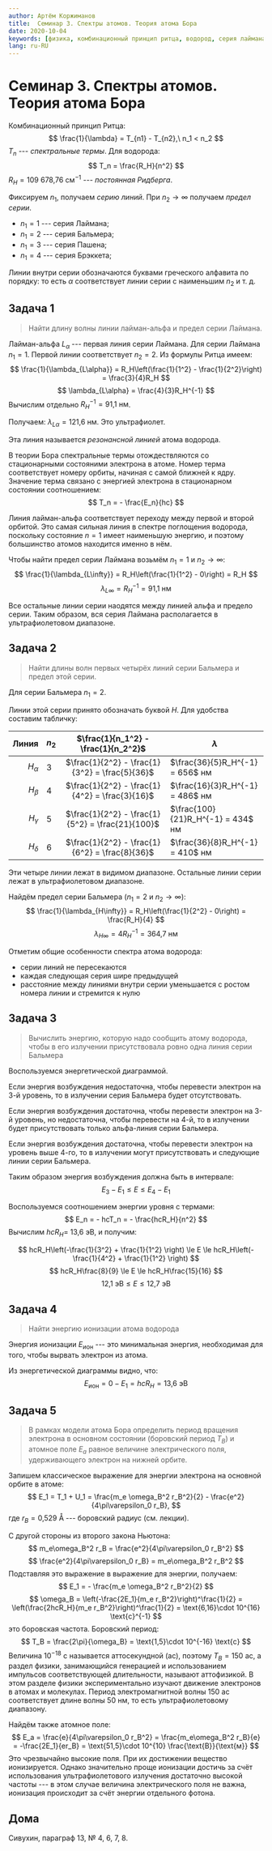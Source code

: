 ```yaml
---
author: Артём Коржиманов
title:  Семинар 3. Спектры атомов. Теория атома Бора
date: 2020-10-04
keywords: [физика, комбинационный принцип ритца, водород, серия лаймана, серия бальмера, резонансная линия, энергия ионизации, боровский радиус, боровская частота, атомное поле]
lang: ru-RU
---
```

# Семинар 3. Спектры атомов. Теория атома Бора

Комбинационный принцип Ритца:
$$
\frac{1}{\lambda} = T_{n1} - T_{n2},\ n_1 < n_2
$$
$T_n$ --- _спектральные термы_. Для водорода:
$$
T_n = \frac{R_H}{n^2}
$$
$R_H = \text{109 678,76 см}^{-1}$ --- _постоянная Ридберга_.

Фиксируем $n_1$, получаем _серию линий_. При $n_2 \to \infty$ получаем _предел серии_.

* $n_1 = 1$ --- серия Лаймана;
* $n_1 = 2$ --- серия Бальмера;
* $n_1 = 3$ --- серия Пашена;
* $n_1 = 4$ --- серия Брэккета;

Линии внутри серии обозначаются буквами греческого алфавита по порядку: то есть $\alpha$ соответствует линии серии с наименьшим $n_2$ и т. д.

## Задача 1

> Найти длину волны линии лайман-альфа и предел серии Лаймана.

Лайман-альфа $L_{\alpha}$ --- первая линия серии Лаймана. Для серии Лаймана $n_1=1$. Первой линии соответствует $n_2=2$. Из формулы Ритца имеем:
$$
\frac{1}{\lambda_{L\alpha}} = R_H\left(\frac{1}{1^2} - \frac{1}{2^2}\right) = \frac{3}{4}R_H
$$
$$
\lambda_{L\alpha} = \frac{4}{3}R_H^{-1}
$$
Вычислим отдельно $R_H^{-1} = \text{91,1 нм}$.

Получаем: $\lambda_{L\alpha}= \text{121,6 нм}$. Это ультрафиолет.

Эта линия называется _резонансной линией_ атома водорода.

В теории Бора спектральные термы отождествляются со стационарными состояними электрона в атоме. Номер терма соответствует номеру орбиты, начиная с самой ближней к ядру. Значение терма связано с энергией электрона в стационарном состоянии соотношением:
$$
T_n = - \frac{E_n}{hc}
$$

Линия лайман-альфа соответствует переходу между первой и второй орбитой. Это самая сильная линия в спектре поглощения водорода, поскольку состояние $n=1$ имеет наименьшую энергию, и поэтому большинство атомов находится именно в нём.

Чтобы найти предел серии Лаймана возьмём $n_1=1$ и $n_2\to \infty$:
$$
\frac{1}{\lambda_{L\infty}} = R_H\left(\frac{1}{1^2} - 0\right) = R_H
$$
$$
\lambda_{L\infty} = R_H^{-1} = \text{91,1 нм}
$$

Все остальные линии серии наодятся между линией альфа и предело серии. Таким образом, вся серия Лаймана располагается в ультрафиолетовом диапазоне.

## Задача 2

> Найти длины волн первых четырёх линий серии Бальмера и предел этой серии.

Для серии Бальмера $n_1=2$.

Линии этой серии принято обозначать буквой $H$. Для удобства составим табличку:

| Линия | $n_2$ | $\frac{1}{n_1^2} - \frac{1}{n_2^2}$ | $\lambda$ |
|---:|---|:---:|---|
| $H_\alpha$ | 3     | $\frac{1}{2^2} - \frac{1}{3^2} = \frac{5}{36}$   | $\frac{36}{5}R_H^{-1}   = 656$ нм |
| $H_\beta$  | 4     | $\frac{1}{2^2} - \frac{1}{4^2} = \frac{3}{16}$   | $\frac{16}{3}R_H^{-1}   = 486$ нм |
| $H_\gamma$ | 5     | $\frac{1}{2^2} - \frac{1}{5^2} = \frac{21}{100}$ | $\frac{100}{21}R_H^{-1} = 434$ нм |
| $H_\delta$ | 6     | $\frac{1}{2^2} - \frac{1}{6^2} = \frac{8}{36}$   | $\frac{36}{8}R_H^{-1}   = 410$ нм |

Эти четыре линии лежат в видимом диапазоне. Остальные линии серии лежат в ультрафиолетовом диапазоне.

Найдём предел серии Бальмера ($n_1=2$ и $n_2\to \infty$):
$$
\frac{1}{\lambda_{H\infty}} = R_H\left(\frac{1}{2^2} - 0\right) = \frac{R_H}{4}
$$
$$
\lambda_{H\infty} = 4R_H^{-1} = \text{364,7 нм}
$$

Отметим общие особенности спектра атома водорода:

* серии линий не пересекаются
* каждая следующая серия шире предыдущей
* расстояние между линиями внутри серии уменьшается с ростом номера линии и стремится к нулю

## Задача 3
> Вычислить энергию, которую надо сообщить атому водорода, чтобы в его излучении присутствовала ровно одна линия серии Бальмера

Воспользуемся энергетической диаграммой.

Если энергия возбуждения недостаточна, чтобы перевести электрон на 3-й уровень, то в излучении серия Бальмера будет отсутствовать.

Если энергия возбуждения достаточна, чтобы перевести электрон на 3-й уровень, но недостаточна, чтобы перевести на 4-й, то в излучении будет присутствовать только альфа-линия серии Бальмера.

Если энергия возбуждения достаточна, чтобы перевести электрон на уровень выше 4-го, то в излучении могут присутствовать и следующие линии серии Бальмера.

Таким образом энергия возбуждения должна быть в интервале:
$$
E_3-E_1 \le E \le E_4-E_1
$$

Воспользуемся соотношением энергии уровня с термами:
$$
E_n = - hcT_n = - \frac{hcR_H}{n^2}
$$
Вычислим $hcR_H =$ 13,6 эВ, и получим:

$$
hcR_H\left(-\frac{1}{3^2} + \frac{1}{1^2} \right) \le E \le hcR_H\left(-\frac{1}{4^2} + \frac{1}{1^2} \right)
$$
$$
hcR_H\frac{8}{9} \le E \le hcR_H\frac{15}{16}
$$
$$
\text{12,1 эВ} \le E \le \text{12,7 эВ}
$$

## Задача 4
> Найти энергию ионизации атома водорода

Энергия ионизации $E_\text{ион}$ --- это минимальная энергия, необходимая для того, чтобы вырвать электрон из атома.

Из энергетической диаграммы видно, что:
$$
E_\text{ион} = 0 - E_1 = hcR_H = \text{13,6 эВ}
$$

## Задача 5
> В рамках модели атома Бора определить период вращения электрона в основном состоянии (боровский период $T_B$) и атомное поле $E_a$ равное величине электрического поля, удерживающего электрон на нижней орбите.

Запишем классическое выражение для энергии электрона на основной орбите в атоме:
$$
E_1 = T_1 + U_1 = \frac{m_e \omega_B^2 r_B^2}{2} - \frac{e^2}{4\pi\varepsilon_0 r_B},
$$
где $r_B = \text{0,529 \AA}$ --- боровский радиус (см. лекции).

С другой стороны из второго закона Ньютона:
$$
m_e\omega_B^2 r_B = \frac{e^2}{4\pi\varepsilon_0 r_B^2}
$$
$$
\frac{e^2}{4\pi\varepsilon_0 r_B} = m_e\omega_B^2 r_B^2
$$
Подставляя это выражение в выражение для энергии, получаем:
$$
E_1 = - \frac{m_e \omega_B^2 r_B^2}{2}
$$
$$
\omega_B = \left(-\frac{2E_1}{m_e r_B^2}\right)^\frac{1}{2} = \left(\frac{2hcR_H}{m_e r_B^2}\right)^\frac{1}{2} = \text{6,16}\cdot 10^{16} \text{с}^{-1}
$$
это боровская частота. Боровский период:
$$
T_B = \frac{2\pi}{\omega_B} = \text{1,5}\cdot 10^{-16} \text{с}
$$
Величина $10^{-18}$ с называется аттосекундной (ас), поэтому $T_B = 150$ ас, а раздел физики, занимающийся генерацией и использованием импульсов соответствующей длительности, называют аттофизикой. В этом разделе физики экспериментально изучают движение электронов в атомах и молекулах. Период электромагнитной волны 150 ас соответствует длине волны 50 нм, то есть ультрафиолетовому диапазону.

Найдём также атомное поле:
$$
E_a = \frac{e}{4\pi\varepsilon_0 r_B^2} =  \frac{m_e\omega_B^2 r_B}{e} = -\frac{2E_1}{er_B} = \text{51,5}\cdot 10^{10} \frac{\text{В}}{\text{м}}
$$
Это чрезвычайно высокие поля. При их достижении вещество ионизируется. Однако значительно проще ионизации достичь за счёт использования ультрафиолетового излучения достаточно высокой частоты --- в этом случае величина электрического поля не важна, ионизация происходит за счёт энергии отдельного фотона.

## Дома

Сивухин, параграф 13, № 4, 6, 7, 8.
